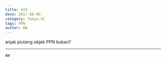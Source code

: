 ```yaml
---
title: 419
date: 2017-06-06
category: Tanya-SC
tags: PPN
author: AW
---
```


anjak piutang objek PPN bukan?

---



`AW`
